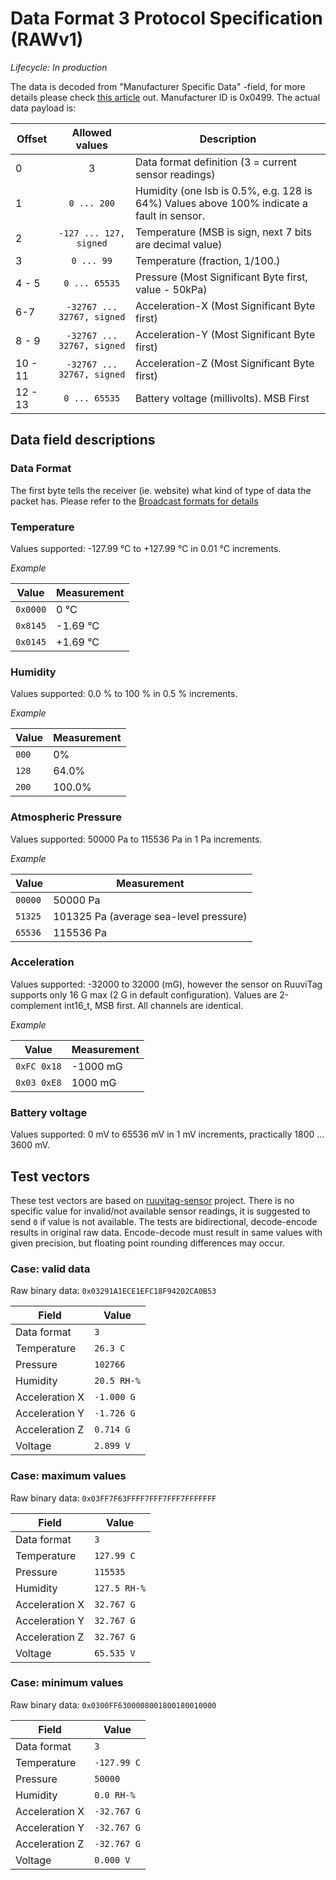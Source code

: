 # Data Format 3 Protocol Specification (RAWv1)
*Lifecycle: In production*

The data is decoded from "Manufacturer Specific Data" -field, for more details please check [this article](http://www.argenox.com/a-ble-advertising-primer/) out.
Manufacturer ID is 0x0499. 
The actual data payload is: 

Offset | Allowed values | Description
-----|:-----:|-----------
 0 | 3 | Data format definition (3 = current sensor readings)
 1 | `0 ... 200` | Humidity (one lsb is 0.5%, e.g. 128 is 64%) Values above 100% indicate a fault in sensor.
 2 | `-127 ... 127, signed` | Temperature (MSB is sign, next 7 bits are decimal value)
 3 | `0 ... 99` | Temperature (fraction, 1/100.)
 4 - 5| `0 ... 65535` | Pressure (Most Significant Byte first, value - 50kPa)
 6-7 | `-32767 ... 32767, signed`  | Acceleration-X (Most Significant Byte first)
 8 - 9 | `-32767 ... 32767, signed`  | Acceleration-Y (Most Significant Byte first)
 10 - 11| `-32767 ... 32767, signed`  | Acceleration-Z (Most Significant Byte first)
 12 - 13| `0 ... 65535` | Battery voltage (millivolts). MSB First

## Data field descriptions 

### Data Format
The first byte tells the receiver (ie. website) what kind of type of data the packet has.
Please refer to the [Broadcast formats for details](./broadcast_formats)

### Temperature
Values supported: -127.99 °C to +127.99 °C in 0.01 °C increments.

_Example_ 

Value | Measurement
----|-----------
 `0x0000` | 0 °C
 `0x8145` | -1.69 °C
 `0x0145` | +1.69 °C

### Humidity
Values supported: 0.0 % to 100 % in 0.5 % increments.

_Example_

Value | Measurement
----|-----------
 `000` | 0%
 `128` | 64.0%
 `200` | 100.0%

### Atmospheric Pressure
Values supported: 50000 Pa to 115536 Pa in 1 Pa increments.

_Example_

Value | Measurement
----|-----------
 `00000` | 50000 Pa
 `51325` | 101325 Pa (average sea-level pressure)
 `65536` | 115536 Pa
 
### Acceleration
Values supported: -32000 to 32000 (mG), however the sensor on RuuviTag supports only 16 G max (2 G in default configuration).
Values are 2-complement int16_t, MSB first. All channels are identical.

_Example_

Value | Measurement
----|-----------
 `0xFC 0x18` | -1000 mG
 `0x03 0xE8` | 1000 mG

### Battery voltage
Values supported: 0 mV to 65536 mV in 1 mV increments, practically 1800 ... 3600 mV. 

## Test vectors
These test vectors are based on [ruuvitag-sensor](https://github.com/ttu/ruuvitag-sensor/tree/master/tests) project.
There is no specific value for invalid/not available sensor readings, it is suggested to send `0` if value is not available. 
The tests are bidirectional, decode-encode results in original raw data. 
Encode-decode must result in same values with given precision, but floating point rounding differences may occur.

### Case: valid data
Raw binary data: `0x03291A1ECE1EFC18F94202CA0B53`

Field | Value
------|------
Data format | `3`
Temperature | `26.3 C`
Pressure    | `102766`
Humidity    | `20.5 RH-%`
Acceleration X | `-1.000 G`
Acceleration Y | `-1.726 G`
Acceleration Z | `0.714 G`
Voltage     | `2.899 V`

### Case: maximum values
Raw binary data: `0x03FF7F63FFFF7FFF7FFF7FFFFFFF`

Field | Value
------|------
Data format | `3`
Temperature | `127.99 C`
Pressure    | `115535`
Humidity    | `127.5 RH-%`
Acceleration X | `32.767 G`
Acceleration Y | `32.767 G`
Acceleration Z | `32.767 G`
Voltage     | `65.535 V`

### Case: minimum values
Raw binary data: `0x0300FF6300008001800180010000`

Field | Value
------|------
Data format | `3`
Temperature | `-127.99 C`
Pressure    | `50000`
Humidity    | `0.0 RH-%`
Acceleration X | `-32.767 G`
Acceleration Y | `-32.767 G`
Acceleration Z | `-32.767 G`
Voltage     | `0.000 V`
